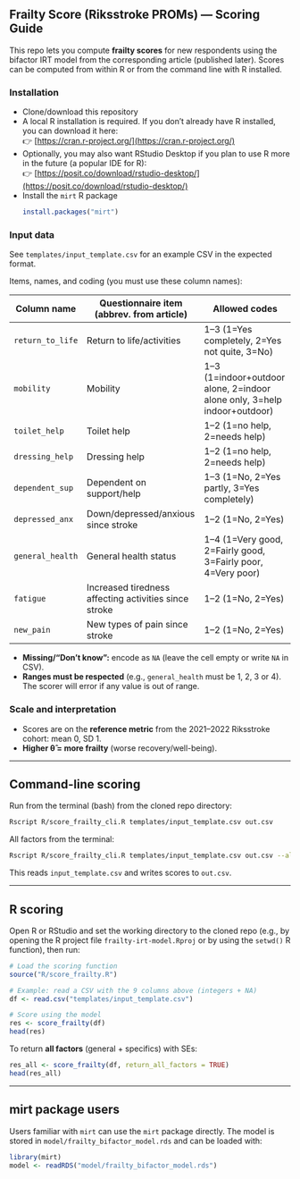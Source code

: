 ## Frailty Score (Riksstroke PROMs) — Scoring Guide

This repo lets you compute **frailty scores** for new respondents using the bifactor IRT model from the corresponding article (published later). Scores can be computed from within R or from the command line with R installed.

### Installation

- Clone/download this repository
- A local R installation is required. If you don’t already have R installed, you can download it here:  
👉 [https://cran.r-project.org/](https://cran.r-project.org/)
- Optionally, you may also want RStudio Desktop if you plan to use R more in the future (a popular IDE for R):  
👉 [https://posit.co/download/rstudio-desktop/](https://posit.co/download/rstudio-desktop/)
- Install the `mirt` R package
    ```r
    install.packages("mirt")
    ```

### Input data
See `templates/input_template.csv` for an example CSV in the expected format.

Items, names, and coding (you must use these column names):

| Column name      | Questionnaire item (abbrev. from article)             | Allowed codes                                                            |
| ---------------- | ----------------------------------------------------- | ------------------------------------------------------------------------ |
| `return_to_life` | Return to life/activities                             | 1–3 (1=Yes completely, 2=Yes not quite, 3=No)                            |
| `mobility`       | Mobility                                              | 1–3 (1=indoor+outdoor alone, 2=indoor alone only, 3=help indoor+outdoor) |
| `toilet_help`    | Toilet help                                           | 1–2 (1=no help, 2=needs help)                                            |
| `dressing_help`  | Dressing help                                         | 1–2 (1=no help, 2=needs help)                                            |
| `dependent_sup`  | Dependent on support/help                             | 1–3 (1=No, 2=Yes partly, 3=Yes completely)                               |
| `depressed_anx`  | Down/depressed/anxious since stroke                   | 1–2 (1=No, 2=Yes)                                                        |
| `general_health` | General health status                                 | 1–4 (1=Very good, 2=Fairly good, 3=Fairly poor, 4=Very poor)             |
| `fatigue`        | Increased tiredness affecting activities since stroke | 1–2 (1=No, 2=Yes)                                                        |
| `new_pain`       | New types of pain since stroke                        | 1–2 (1=No, 2=Yes)                                                        |

* **Missing/“Don’t know”:** encode as `NA` (leave the cell empty or write `NA` in CSV).
* **Ranges must be respected** (e.g., `general_health` must be 1, 2, 3 or 4). The scorer will error if any value is out of range.

### Scale and interpretation

* Scores are on the **reference metric** from the 2021–2022 Riksstroke cohort: mean 0, SD 1.
* **Higher θ̂ = more frailty** (worse recovery/well-being).

---

## Command-line scoring

Run from the terminal (bash) from the cloned repo directory:
```bash
Rscript R/score_frailty_cli.R templates/input_template.csv out.csv
```
All factors from the terminal:
```bash
Rscript R/score_frailty_cli.R templates/input_template.csv out.csv --all
```

This reads `input_template.csv` and writes scores to `out.csv`.

---

## R scoring
Open R or RStudio and set the working directory to the cloned repo (e.g., by opening the R project file `frailty-irt-model.Rproj` or by using the `setwd()` R function), then run:

```r
# Load the scoring function
source("R/score_frailty.R")

# Example: read a CSV with the 9 columns above (integers + NA)
df <- read.csv("templates/input_template.csv")

# Score using the model
res <- score_frailty(df)
head(res)
```

To return **all factors** (general + specifics) with SEs:

```r
res_all <- score_frailty(df, return_all_factors = TRUE)
head(res_all)
```

---

## mirt package users

Users familiar with `mirt` can use the `mirt` package directly. The model is stored in `model/frailty_bifactor_model.rds` and can be loaded with:

```r
library(mirt)
model <- readRDS("model/frailty_bifactor_model.rds")
```
 
